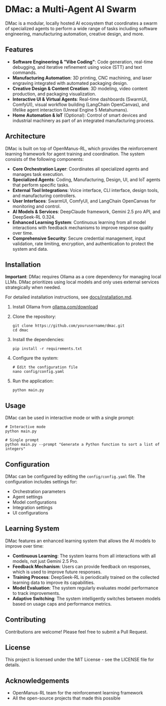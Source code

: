 # DMac: a Multi-Agent AI Swarm

DMac is a modular, locally hosted AI ecosystem that coordinates a swarm of specialized agents to perform a wide range of tasks including software engineering, manufacturing automation, creative design, and more.

## Features

- **Software Engineering & "Vibe Coding"**: Code generation, real-time debugging, and iterative refinement using voice (STT) and text commands.
- **Manufacturing Automation**: 3D printing, CNC machining, and laser engraving integrated with automated packaging design.
- **Creative Design & Content Creation**: 3D modeling, video content production, and packaging visualization.
- **Interactive UI & Virtual Agents**: Real-time dashboards (SwarmUI, ComfyUI), visual workflow building (LangChain OpenCanvas), and lifelike agent interaction (Unreal Engine 5 Metahumans).
- **Home Automation & IoT** (Optional): Control of smart devices and industrial machinery as part of an integrated manufacturing process.

## Architecture

DMac is built on top of OpenManus-RL, which provides the reinforcement learning framework for agent training and coordination. The system consists of the following components:

- **Core Orchestration Layer**: Coordinates all specialized agents and manages task execution.
- **Specialized Agents**: Coding, Manufacturing, Design, UI, and IoT agents that perform specific tasks.
- **External Tool Integrations**: Voice interface, CLI interface, design tools, and manufacturing controllers.
- **User Interfaces**: SwarmUI, ComfyUI, and LangChain OpenCanvas for monitoring and control.
- **AI Models & Services**: DeepClaude framework, Gemini 2.5 pro API, and DeepSeek-RL 0.324.
- **Enhanced Learning System**: Continuous learning from all model interactions with feedback mechanisms to improve response quality over time.
- **Comprehensive Security**: Secure credential management, input validation, rate limiting, encryption, and authentication to protect the system and data.

## Installation

**Important**: DMac requires Ollama as a core dependency for managing local LLMs. DMac prioritizes using local models and only uses external services strategically when needed.

For detailed installation instructions, see [docs/installation.md](docs/installation.md).

1. Install Ollama from [ollama.com/download](https://ollama.com/download)
2. Clone the repository:
   ```
   git clone https://github.com/yourusername/dmac.git
   cd dmac
   ```

2. Install the dependencies:
   ```
   pip install -r requirements.txt
   ```

3. Configure the system:
   ```
   # Edit the configuration file
   nano config/config.yaml
   ```

4. Run the application:
   ```
   python main.py
   ```

## Usage

DMac can be used in interactive mode or with a single prompt:

```
# Interactive mode
python main.py

# Single prompt
python main.py --prompt "Generate a Python function to sort a list of integers"
```

## Configuration

DMac can be configured by editing the `config/config.yaml` file. The configuration includes settings for:

- Orchestration parameters
- Agent settings
- Model configurations
- Integration settings
- UI configurations

## Learning System

DMac features an enhanced learning system that allows the AI models to improve over time:

- **Continuous Learning**: The system learns from all interactions with all models, not just Gemini 2.5 Pro.
- **Feedback Mechanism**: Users can provide feedback on responses, which is used to improve future responses.
- **Training Process**: DeepSeek-RL is periodically trained on the collected learning data to improve its capabilities.
- **Model Evaluation**: The system regularly evaluates model performance to track improvements.
- **Adaptive Switching**: The system intelligently switches between models based on usage caps and performance metrics.

## Contributing

Contributions are welcome! Please feel free to submit a Pull Request.

## License

This project is licensed under the MIT License - see the LICENSE file for details.

## Acknowledgements

- OpenManus-RL team for the reinforcement learning framework
- All the open-source projects that made this possible
